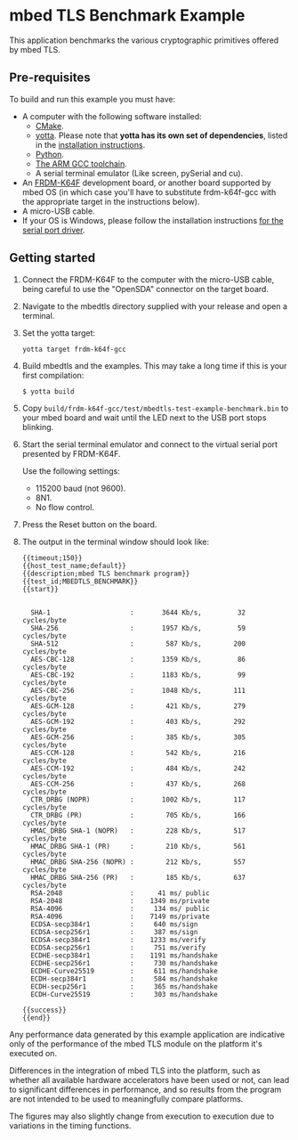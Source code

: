 # mbed TLS Benchmark Example

This application benchmarks the various cryptographic primitives offered by mbed TLS.

## Pre-requisites

To build and run this example you must have:

* A computer with the following software installed:
  * [CMake](http://www.cmake.org/download/).
  * [yotta](https://github.com/ARMmbed/yotta). Please note that **yotta has its own set of dependencies**, listed in the [installation instructions](http://armmbed.github.io/yotta/#installing-on-windows).
  * [Python](https://www.python.org/downloads/).
  * [The ARM GCC toolchain](https://launchpad.net/gcc-arm-embedded).
  * A serial terminal emulator (Like screen, pySerial and cu).
* An [FRDM-K64F](http://developer.mbed.org/platforms/FRDM-K64F/) development board, or another board supported by mbed OS (in which case you'll have to substitute frdm-k64f-gcc with the appropriate target in the instructions below).
* A micro-USB cable.
* If your OS is Windows, please follow the installation instructions [for the serial port driver](https://developer.mbed.org/handbook/Windows-serial-configuration).

## Getting started

1. Connect the FRDM-K64F to the computer with the micro-USB cable, being careful to use the "OpenSDA" connector on the target board.

2. Navigate to the mbedtls directory supplied with your release and open a terminal.

3. Set the yotta target:

    ```
    yotta target frdm-k64f-gcc
    ```

4. Build mbedtls and the examples. This may take a long time if this is your first compilation:

    ```
    $ yotta build
    ```

5. Copy `build/frdm-k64f-gcc/test/mbedtls-test-example-benchmark.bin` to your mbed board and wait until the LED next to the USB port stops blinking.

6. Start the serial terminal emulator and connect to the virtual serial port presented by FRDM-K64F. 

	Use the following settings:

	* 115200 baud (not 9600).
	* 8N1.
	* No flow control. 

7. Press the Reset button on the board.

8. The output in the terminal window should look like:

    ```
    {{timeout;150}}
    {{host_test_name;default}}
    {{description;mbed TLS benchmark program}}
    {{test_id;MBEDTLS_BENCHMARK}}
    {{start}}


      SHA-1                    :       3644 Kb/s,         32 cycles/byte
      SHA-256                  :       1957 Kb/s,         59 cycles/byte
      SHA-512                  :        587 Kb/s,        200 cycles/byte
      AES-CBC-128              :       1359 Kb/s,         86 cycles/byte
      AES-CBC-192              :       1183 Kb/s,         99 cycles/byte
      AES-CBC-256              :       1048 Kb/s,        111 cycles/byte
      AES-GCM-128              :        421 Kb/s,        279 cycles/byte
      AES-GCM-192              :        403 Kb/s,        292 cycles/byte
      AES-GCM-256              :        385 Kb/s,        305 cycles/byte
      AES-CCM-128              :        542 Kb/s,        216 cycles/byte
      AES-CCM-192              :        484 Kb/s,        242 cycles/byte
      AES-CCM-256              :        437 Kb/s,        268 cycles/byte
      CTR_DRBG (NOPR)          :       1002 Kb/s,        117 cycles/byte
      CTR_DRBG (PR)            :        705 Kb/s,        166 cycles/byte
      HMAC_DRBG SHA-1 (NOPR)   :        228 Kb/s,        517 cycles/byte
      HMAC_DRBG SHA-1 (PR)     :        210 Kb/s,        561 cycles/byte
      HMAC_DRBG SHA-256 (NOPR) :        212 Kb/s,        557 cycles/byte
      HMAC_DRBG SHA-256 (PR)   :        185 Kb/s,        637 cycles/byte
      RSA-2048                 :      41 ms/ public
      RSA-2048                 :    1349 ms/private
      RSA-4096                 :     134 ms/ public
      RSA-4096                 :    7149 ms/private
      ECDSA-secp384r1          :     640 ms/sign
      ECDSA-secp256r1          :     387 ms/sign
      ECDSA-secp384r1          :    1233 ms/verify
      ECDSA-secp256r1          :     751 ms/verify
      ECDHE-secp384r1          :    1191 ms/handshake
      ECDHE-secp256r1          :     730 ms/handshake
      ECDHE-Curve25519         :     611 ms/handshake
      ECDH-secp384r1           :     584 ms/handshake
      ECDH-secp256r1           :     365 ms/handshake
      ECDH-Curve25519          :     303 ms/handshake

    {{success}}
    {{end}}
    ```

Any performance data generated by this example application are indicative only of the performance of the mbed TLS module on the platform it's executed on.

Differences in the integration of mbed TLS into the platform, such as whether all available hardware accelerators have been used or not, can lead to significant differences in performance, and so results from the program are not intended to be used to meaningfully compare platforms.

The figures may also slightly change from execution to execution due to variations in the timing functions.
